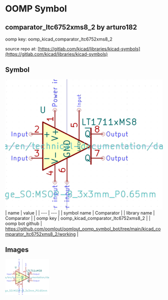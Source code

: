 # OOMP Symbol  
## comparator_ltc6752xms8_2  by arturo182  
  
oomp key: oomp_kicad_comparator_ltc6752xms8_2  
  
source repo at: [https://gitlab.com/kicad/libraries/kicad-symbols](https://gitlab.com/kicad/libraries/kicad-symbols)  
## Symbol  
  
[![working.png](working_600.png)](working.png)  
| name | value | 
| --- | --- | 
| symbol name | Comparator | 
| library name | Comparator | 
| oomp key | oomp_kicad_comparator_ltc6752xms8_2 | 
| oomp bot github | https://github.com/oomlout/oomlout_oomp_symbol_bot/tree/main/kicad_comparator_ltc6752xms8_2/working | 
## Images  
  
[![working.png](working_140.png)](working.png)  
